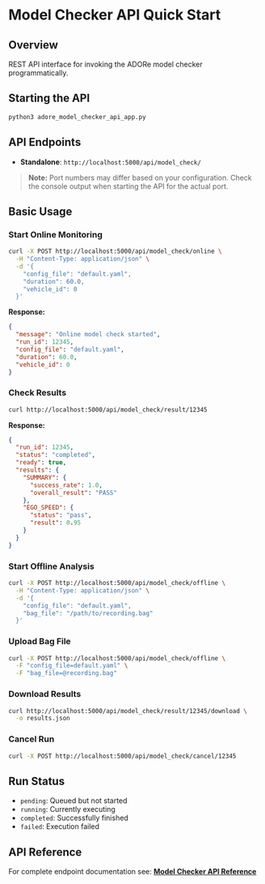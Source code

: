 # Model Checker API Quick Start

## Overview
REST API interface for invoking the ADORe model checker programmatically.

## Starting the API
```bash
python3 adore_model_checker_api_app.py
```
## API Endpoints
- **Standalone**: `http://localhost:5000/api/model_check/`

> **Note:** Port numbers may differ based on your configuration. Check the console output when starting the API for the actual port.


## Basic Usage

### Start Online Monitoring
```bash
curl -X POST http://localhost:5000/api/model_check/online \
  -H "Content-Type: application/json" \
  -d '{
    "config_file": "default.yaml",
    "duration": 60.0,
    "vehicle_id": 0
  }'
```

**Response:**
```json
{
  "message": "Online model check started",
  "run_id": 12345,
  "config_file": "default.yaml",
  "duration": 60.0,
  "vehicle_id": 0
}
```

### Check Results
```bash
curl http://localhost:5000/api/model_check/result/12345
```

**Response:**
```json
{
  "run_id": 12345,
  "status": "completed",
  "ready": true,
  "results": {
    "SUMMARY": {
      "success_rate": 1.0,
      "overall_result": "PASS"
    },
    "EGO_SPEED": {
      "status": "pass",
      "result": 0.95
    }
  }
}
```

### Start Offline Analysis
```bash
curl -X POST http://localhost:5000/api/model_check/offline \
  -H "Content-Type: application/json" \
  -d '{
    "config_file": "default.yaml",
    "bag_file": "/path/to/recording.bag"
  }'
```

### Upload Bag File
```bash
curl -X POST http://localhost:5000/api/model_check/offline \
  -F "config_file=default.yaml" \
  -F "bag_file=@recording.bag"
```

### Download Results
```bash
curl http://localhost:5000/api/model_check/result/12345/download \
  -o results.json
```

### Cancel Run
```bash
curl -X POST http://localhost:5000/api/model_check/cancel/12345
```

## Run Status
- `pending`: Queued but not started
- `running`: Currently executing  
- `completed`: Successfully finished
- `failed`: Execution failed

## API Reference
For complete endpoint documentation see: **[Model Checker API Reference](adore_model_checker_api_reference.md)**
